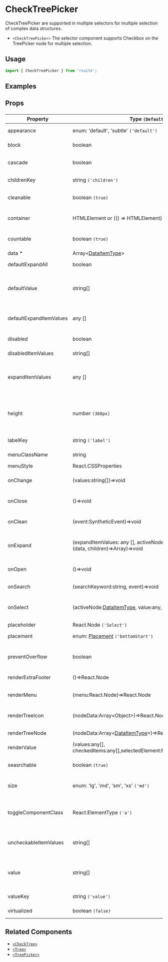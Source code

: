 # CheckTreePicker

CheckTreePicker are supported in multiple selectors for multiple selection of complex data structures.

- `<CheckTreePicker>` The selector component supports Checkbox on the TreePicker node for multiple selection.

## Usage

```js
import { CheckTreePicker } from 'rsuite';
```

## Examples

<!--{demo}-->

## Props

### <CheckTreePicker>

| Property                | Type `(Default)`                                                                                    | Description                                                               |
| ----------------------- | --------------------------------------------------------------------------------------------------- | ------------------------------------------------------------------------- |
| appearance              | enum: 'default', 'subtle' `('default')`                                                             | Set picker appearence                                                     |
| block                   | boolean                                                                                             | Blocking an entire row                                                    |
| cascade                 | boolean                                                                                             | whether cascade select                                                    |
| childrenKey             | string `('children')`                                                                               | set children key in data                                                  |
| cleanable               | boolean `(true)`                                                                                    | whether the selected value can be cleared                                 |
| container               | HTMLElement or (() => HTMLElement)                                                                  | Sets the rendering container                                              |
| countable               | boolean `(true)`                                                                                    | whether display counts of checkItems                                      |
| data \*                 | Array&lt;[DataItemType](#types)&gt;                                                                 | tree data                                                                 |
| defaultExpandAll        | boolean                                                                                             | expand all tree node                                                      |
| defaultValue            | string[]                                                                                            | (UnControlled) default values of the selected tree node                   |
| defaultExpandItemValues | any []                                                                                              | Set the value of the default expanded node                                |
| disabled                | boolean                                                                                             | Whether to disable Picker                                                 |
| disabledItemValues      | string[]                                                                                            | Disable item by value                                                     |
| expandItemValues        | any []                                                                                              | Set the value of the expanded node (controlled)                           |
| height                  | number `(360px)`                                                                                    | height of menu. When `virtualize` is true, you can set the height of menu |
| labelKey                | string `('label')`                                                                                  | set label key in data                                                     |
| menuClassName           | string                                                                                              | className for Menu                                                        |
| menuStyle               | React.CSSProperties                                                                                 | style for Menu                                                            |
| onChange                | (values:string[])=>void                                                                             | callback fired when value change                                          |
| onClose                 | ()=>void                                                                                            | callback fired when close component                                       |
| onClean                 | (event:SyntheticEvent)=>void                                                                        | Callback fired when value clean                                           |
| onExpand                | (expandItemValues: any [], activeNode:[DataItemType](#types), concat:(data, children)=>Array)=>void | callback fired when tree node expand state changed                        |
| onOpen                  | ()=>void                                                                                            | callback fired when open component                                        |
| onSearch                | (searchKeyword:string, event)=>void                                                                 | callback fired when search                                                |
| onSelect                | (activeNode:[DataItemType](#types), value:any, event)=>void                                         | callback fired when tree node is selected                                 |
| placeholder             | React.Node `('Select')`                                                                             |                                                                           |
| placement               | enum: [Placement](#types) `('bottomStart')`                                                         | Placement of component                                                    |
| preventOverflow         | boolean                                                                                             | Prevent floating element overflow                                         |
| renderExtraFooter       | ()=>React.Node                                                                                      | custom render extra footer                                                |
| renderMenu              | (menu:React.Node)=>React.Node                                                                       | Customizing the Rendering Menu list                                       |
| renderTreeIcon          | (nodeData:Array&lt;Object&gt;)=>React.Node                                                          | custom render the icon of tree node                                       |
| renderTreeNode          | (nodeData:Array&lt;[DataItemType](#types)&gt;)=>React.Node                                          | custom render tree node                                                   |
| renderValue             | (values:any[], checkedItems:any[],selectedElement:React.Node)=>React.Node                           | custom render placeholder                                                 |
| seasrchable             | boolean `(true)`                                                                                    | whether display search input box                                          |
| size                    | enum: 'lg', 'md', 'sm', 'xs' `('md')`                                                               | A picker can have different sizes                                         |
| toggleComponentClass    | React.ElementType `('a')`                                                                           | You can use a custom element for this component                           |
| uncheckableItemValues   | string[]                                                                                            | Set the option value for the check box not to be rendered                 |
| value                   | string[]                                                                                            | (Controlled) specifies the values of the selected tree node               |
| valueKey                | string `('value')`                                                                                  | set value key in data                                                     |
| virtualized             | boolean `(false)`                                                                                   | Whether using Virtualized List                                            |

## Related Components

- [`<CheckTree>`](./check-tree)
- [`<Tree>`](./tree)
- [`<TreePicker>`](./tree-picker)
